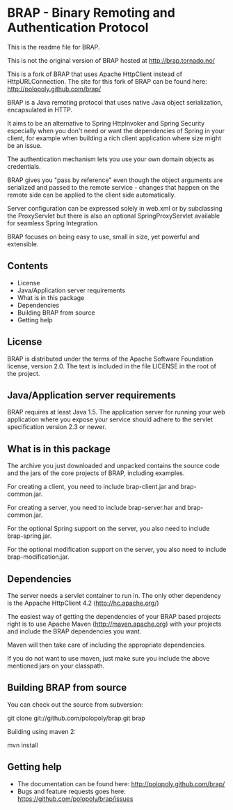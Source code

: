 BRAP - Binary Remoting and Authentication Protocol
==================================================

This is the readme file for BRAP.

This is not the original version of BRAP hosted at http://brap.tornado.no/

This is a fork of BRAP that uses Apache HttpClient instead of 
HttpURLConnection. The site for this fork of BRAP can be found here:
http://polopoly.github.com/brap/

BRAP is a Java remoting protocol that uses native Java object serialization,
encapsulated in HTTP.

It aims to be an alternative to Spring HttpInvoker and Spring Security
especially when you don't need or want the dependencies of Spring in your
client, for example when building a rich client application where size might
be an issue.

The authentication mechanism lets you use your own domain objects as
credentials.

BRAP gives you "pass by reference" even though the object arguments are
serialized and passed to the remote service - changes that happen on the
remote side can be applied to the client side automatically.

Server configuration can be expressed solely in web.xml or by subclassing the
ProxyServlet but there is also an optional SpringProxyServlet available for
seamless Spring Integration.

BRAP focuses on being easy to use, small in size, yet powerful and extensible.

Contents
--------
 - License
 - Java/Application server requirements
 - What is in this package
 - Dependencies
 - Building BRAP from source
 - Getting help

License
-------

BRAP is distributed under the terms of the Apache Software Foundation
license, version 2.0. The text is included in the file LICENSE in the root
of the project.

Java/Application server requirements
------------------------------------

BRAP requires at least Java 1.5. The application server for running your web
application where you expose your service should adhere to the servlet
specification version 2.3 or newer.

What is in this package
-----------------------

The archive you just downloaded and unpacked contains the source code and the
jars of the core projects of BRAP, including examples.

For creating a client, you need to include brap-client.jar and brap-common.jar.

For creating a server, you need to include brap-server.har and brap-common.jar.

For the optional Spring support on the server, you also need to include
brap-spring.jar.

For the optional modification support on the server, you also need to include
brap-modification.jar.

Dependencies
------------

The server needs a servlet container to run in. The only other dependency is the
Appache HttpClient 4.2 (http://hc.apache.org/)

The easiest way of getting the dependencies of your BRAP based projects right
is to use Apache Maven (http://maven.apache.org) with your projects and include
the BRAP dependencies you want.

Maven will then take care of including the appropriate dependencies.

If you do not want to use maven, just make sure you include the above mentioned
jars on your classpath.

Building BRAP from source
-------------------------

You can check out the source from subversion:

git clone git://github.com/polopoly/brap.git brap

Building using maven 2:

mvn install

Getting help
------------

 - The documentation can be found here: http://polopoly.github.com/brap/ 
 - Bugs and feature requests goes here: https://github.com/polopoly/brap/issues
